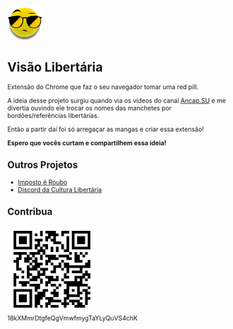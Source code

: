<div class="content">
  <div class="header">
    <img class="logo" src="./icon.png" alt="Visão Libertária" />
    <h1>Visão Libertária</h1>
    <div class="description">
      Extensão do Chrome que faz o seu navegador tomar uma red pill.
    </div>
  </div>
  <div class="about">
    <p>
      A ideia desse projeto surgiu quando via os vídeos do canal
      <a href="http://ancap.su" target="_blank" alt="ANCAP.SU">Ancap.SU</a>
      e me divertia ouvindo ele trocar os nomes das manchetes por
      bordões/referências libertárias.
    </p>
    <p>
      Então a partir daí foi só arregaçar as mangas e criar essa extensão!
    </p>
    <p><b>Espero que vocês curtam e compartilhem essa ideia!</b></p>
  </div>
  <h2>Outros Projetos</h2>
  <ul>
    <li>
      <a
        href="https://www.impostoeroubo.com"
        target="_blank"
        alt="Imposto é Roubo"
      >
        Imposto é Roubo
      </a>
    </li>
    <li>
      <a
        href="https://discord.gg/ZNPvsv"
        alt="Discord do Cultura Libertária"
        target="_blank"
      >
        Discord da Cultura Libertária
      </a>
    </li>
  </ul>
  <h2>Contribua</h2>
  <img
    class="donation"
    src="./donation.png"
    alt="18kXMmrDtgfeQgVmwfmygTaYLyQuVS4chK"
  />
  <div class="btc-text">18kXMmrDtgfeQgVmwfmygTaYLyQuVS4chK</div>
</div>
